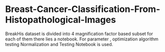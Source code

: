 # Breast-Cancer-Classification-From-Histopathological-Images
BreakHis dataset is divided into 4 magnification factor based subset for each of them there lies a notebook.
For parameter , optimization algorithm testing Normalization and Testing Notebook is used.

